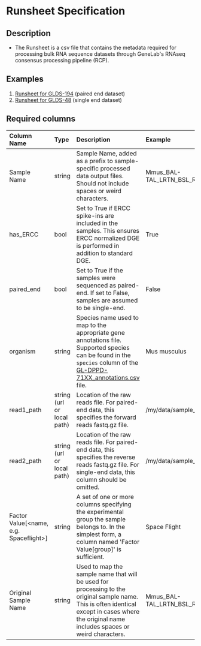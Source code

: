 # Runsheet Specification

## Description

* The Runsheet is a csv file that contains the metadata required for processing bulk RNA sequence datasets through GeneLab's RNAseq consensus processing pipeline (RCP).


## Examples

1. [Runsheet for GLDS-194](paired_end_runsheet/GLDS-194_bulkRNASeq_v1.csv) (paired end dataset)
2. [Runsheet for GLDS-48](single_end_runsheet/GLDS-48_bulkRNASeq_v1.csv) (single end dataset)


## Required columns

| Column Name | Type | Description | Example |
|:------------|:-----|:------------|:--------|
| Sample Name | string | Sample Name, added as a prefix to sample-specific processed data output files. Should not include spaces or weird characters. | Mmus_BAL-TAL_LRTN_BSL_Rep1_B7 |
| has_ERCC | bool | Set to True if ERCC spike-ins are included in the samples. This ensures ERCC normalized DGE is performed in addition to standard DGE. | True |
| paired_end | bool | Set to True if the samples were sequenced as paired-end. If set to False, samples are assumed to be single-end. | False |
| organism | string | Species name used to map to the appropriate gene annotations file. Supported species can be found in the `species` column of the [GL-DPPD-71XX_annotations.csv](../../../../GeneLab_Reference_Annotations/GL-DPPD-71XX_Versions/GL-DPPD-71XX/GL-DPPD-71XX_annotations.csv) file. | Mus musculus |
| read1_path | string (url or local path) | Location of the raw reads file. For paired-end data, this specifies the forward reads fastq.gz file. | /my/data/sample_1.fastq.gz |
| read2_path | string (url or local path) | Location of the raw reads file. For paired-end data, this specifies the reverse reads fastq.gz file. For single-end data, this column should be omitted. | /my/data/sample_2.fastq.gz |
| Factor Value[<name, e.g. Spaceflight>] | string | A set of one or more columns specifying the experimental group the sample belongs to. In the simplest form, a column named 'Factor Value[group]' is sufficient. | Space Flight |
| Original Sample Name | string | Used to map the sample name that will be used for processing to the original sample name. This is often identical except in cases where the original name includes spaces or weird characters. | Mmus_BAL-TAL_LRTN_BSL_Rep1_B7 |
